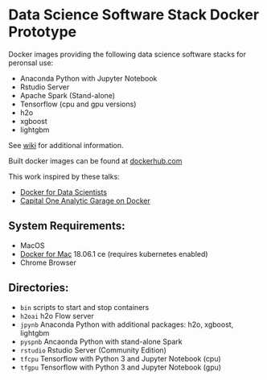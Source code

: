 # Data Science Software Stack Docker Prototype

Docker images providing the following data science software stacks for peronsal use:
* Anaconda Python with Jupyter Notebook
* Rstudio Server 
* Apache Spark (Stand-alone)
* Tensorflow (cpu and gpu versions)
* h2o
* xgboost
* lightgbm

See [wiki](https://github.com/jimthompson5802/datascience_containers/wiki) for additional information.

Built docker images can be found at [dockerhub.com](https://hub.docker.com/u/dsimages/)

This work inspired by these talks:
* [Docker for Data Scientists](https://www.youtube.com/watch?v=GOW6yQpxOIg)
* [Capital One Analytic Garage on Docker](https://www.youtube.com/watch?v=ogDa2-A1y9U)

## System Requirements:
* MacOS
* [Docker for Mac](https://store.docker.com/editions/community/docker-ce-desktop-mac) 18.06.1 ce (requires kubernetes enabled)
* Chrome Browser

## Directories:
* `bin` scripts to start and stop containers
* `h2oai` h2o Flow server
* `jpynb` Anaconda Python with additional packages: h2o, xgboost, lightgbm
* `pyspnb` Ancaonda Python with stand-alone Spark
* `rstudio` Rstudio Server (Community Edition)
* `tfcpu` Tensorflow with Python 3 and Jupyter Notebook (cpu)
* `tfgpu` Tensorflow with Python 3 and Jupyter Notebook (gpu)
